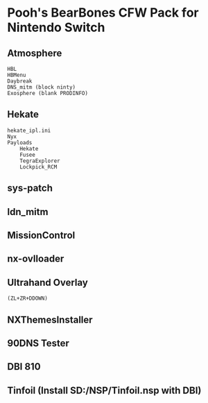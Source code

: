 # Pooh's BearBones CFW Pack for Nintendo Switch
## Atmosphere
	HBL
	HBMenu
	Daybreak
	DNS_mitm (block ninty)
	Exosphere (blank PRODINFO)
## Hekate
	hekate_ipl.ini
	Nyx
	Payloads
		Hekate
		Fusee
		TegraExplorer
		Lockpick_RCM
## sys-patch
## ldn_mitm
## MissionControl
## nx-ovlloader
## Ultrahand Overlay
    (ZL+ZR+DDOWN)
## NXThemesInstaller
## 90DNS Tester
## DBI 810
## Tinfoil (Install SD:/NSP/Tinfoil.nsp with DBI)
